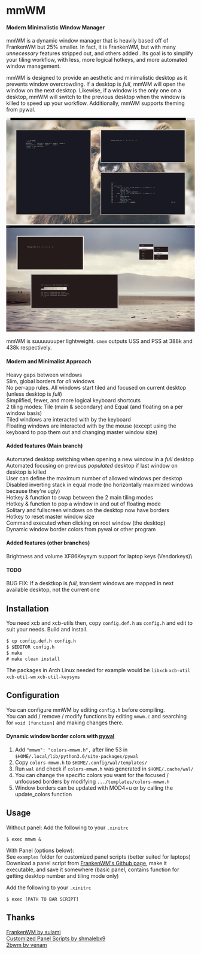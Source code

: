 # mmWM
#### Modern Minimalistic Window Manager

mmWM is a dynamic window manager that is heavily based off of FrankenWM but 25% smaller. In fact, it is FrankenWM, but with many _unnecessary_ features stripped out, and others added . Its goal is to simplify your tiling workflow, with less, more logical hotkeys, and more automated window management.

mmWM is designed to provide an aesthetic and minimalistic desktop as it prevents window overcrowding. If a desktop is _full_, mmWM will open the window on the next desktop. Likewise, if a window is the only one on a desktop, mmWM will switch to the previous desktop when the window is killed to speed up your workflow. Additionally, mmWM supports theming from pywal.

![mmwm thumbnail](mmwm.jpg)
![mmwm thumbnail](mmwm_rootmenu.jpg)

mmWM is suuuuuuuper lightweight. `smem` outputs USS and PSS at 388k and 438k respectively.



#### Modern and Minimalist Approach
Heavy gaps between windows\
Slim, global borders for _all_ windows\
No per-app rules. All windows start tiled and focused on current desktop (unless desktop is _full_)\
Simplified, fewer, and more logical keyboard shortcuts\
2 tiling modes: Tile (main & secondary) and Equal (and floating on a per window basis)\
Tiled windows are interacted with by the keyboard\
Floating windows are interacted with by the mouse (except using the keyboard to pop them out and changing master window size)


#### Added features (Main branch)
Automated desktop switching when opening a new window in a _full_ desktop\
Automated focusing on previous _populated_ desktop if last window on desktop is killed\
User can define the maximum number of allowed windows per desktop\
Disabled inverting stack in equal mode (no horizontally maximized windows because they're ugly)\
Hotkey & function to swap between the 2 main tiling modes\
Hotkey & function to pop a window in and out of floating mode\
Solitary and fullscreen windows on the desktop now have borders\
Hotkey to reset master window size\
Command executed when clicking on root window (the desktop)\
Dynamic window border colors from pywal or other program

#### Added features (other branches)
Brightness and volume XF86Keysym support for laptop keys (Vendorkeys)\


#### TODO
BUG FIX: If a desktkop is _full_, transient windows are mapped in next available desktop, not the current one

Installation
------------

You need xcb and xcb-utils then, copy `config.def.h` as `config.h` and edit to
suit your needs.  Build and install.

    $ cp config.def.h config.h
    $ $EDITOR config.h
    $ make
    # make clean install

The packages in Arch Linux needed for example would be
`libxcb` `xcb-util` `xcb-util-wm` `xcb-util-keysyms`


Configuration
-------------

You can configure mmWM by editing `config.h` before compiling.\
You can add / remove / modify functions by editing `mmwm.c` and searching for `void [function]` and making changes there.

#### Dynamic window border colors with [pywal](https://github.com/dylanaraps/pywal)
1. Add `"mmwm": "colors-mmwm.h",` after line 53 in `$HOME/.local/lib/python3.6/site-packages/pywal`
2. Copy `colors-mmwm.h` to `$HOME/.config/wal/templates/`
3. Run `wal` and check if `colors-mmwm.h` was generated in `$HOME/.cache/wal/`
4. You can change the specific colors you want for the focused / unfocused borders by modifying `.../templates/colors-mmwm.h`
5. Window borders can be updated with MOD4+u or by calling the update_colors function

Usage
-----

Without panel: Add the following to your `.xinitrc`

    $ exec mmwm &

With Panel (options below):\
See `examples` folder for customized panel scripts (better suited for laptops)\
Download a panel script from [FrankenWM's Github page](https://gist.github.com/sulami/d6a53179d6d7479e0709), make it executable, and save it somewhere (basic panel, contains function for getting desktop number and tiling mode only)


Add the following to your `.xinitrc`

    $ exec [PATH TO BAR SCRIPT]


Thanks
------

[FrankenWM by sulami](https://github.com/sulami/FrankenWM)\
[Customized Panel Scripts by shmalebx9](https://github.com/shmalebx9)\
[2bwm by venam](https://github.com/venam/2bwm)


